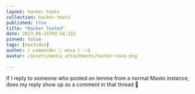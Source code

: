 ```yaml
---
layout: hacker-toots
collection: hacker-toots
published: true
title: "Hacker Tooted"
date: 2023-06-21T03:54:21Z
pinned: false
tags: [mastodon]
author: ⸸ commander ░ nova ⸸ :~$
avatar: /assets/media_attachments/hacker-nova.png

---
```


<p>If I reply to someone who posted on lemme from a normal Masto instance, does my reply show up as a comment in that thread 🤔</p>


